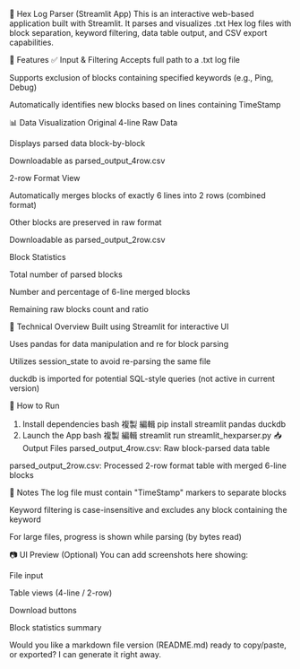 🧾 Hex Log Parser (Streamlit App)
This is an interactive web-based application built with Streamlit. It parses and visualizes .txt Hex log files with block separation, keyword filtering, data table output, and CSV export capabilities.

📂 Features
✅ Input & Filtering
Accepts full path to a .txt log file

Supports exclusion of blocks containing specified keywords (e.g., Ping, Debug)

Automatically identifies new blocks based on lines containing TimeStamp

📊 Data Visualization
Original 4-line Raw Data

Displays parsed data block-by-block

Downloadable as parsed_output_4row.csv

2-row Format View

Automatically merges blocks of exactly 6 lines into 2 rows (combined format)

Other blocks are preserved in raw format

Downloadable as parsed_output_2row.csv

Block Statistics

Total number of parsed blocks

Number and percentage of 6-line merged blocks

Remaining raw blocks count and ratio

🧰 Technical Overview
Built using Streamlit for interactive UI

Uses pandas for data manipulation and re for block parsing

Utilizes session_state to avoid re-parsing the same file

duckdb is imported for potential SQL-style queries (not active in current version)

🚀 How to Run
1. Install dependencies
bash
複製
編輯
pip install streamlit pandas duckdb
2. Launch the App
bash
複製
編輯
streamlit run streamlit_hexparser.py
📥 Output Files
parsed_output_4row.csv: Raw block-parsed data table

parsed_output_2row.csv: Processed 2-row format table with merged 6-line blocks

📌 Notes
The log file must contain "TimeStamp" markers to separate blocks

Keyword filtering is case-insensitive and excludes any block containing the keyword

For large files, progress is shown while parsing (by bytes read)

📷 UI Preview (Optional)
You can add screenshots here showing:

File input

Table views (4-line / 2-row)

Download buttons

Block statistics summary

Would you like a markdown file version (README.md) ready to copy/paste, or exported? I can generate it right away.
